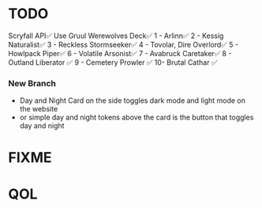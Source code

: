 # TODO

Scryfall API✅
Use Gruul Werewolves Deck✅
1 - Arlinn✅
2 - Kessig Naturalist✅
3 - Reckless Stormseeker✅
4 - Tovolar, Dire Overlord✅
5 - Howlpack Piper✅
6 - Volatile Arsonist✅
7 - Avabruck Caretaker✅
8 - Outland Liberator ✅
9 - Cemetery Prowler ✅
10- Brutal Cathar ✅

### New Branch

- Day and Night Card on the side toggles
  dark mode and light mode on the website
- or simple day and night tokens above the
  card is the button that toggles day and night

# FIXME

# QOL
